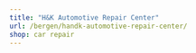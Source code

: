 ```yaml
---
title: "H&K Automotive Repair Center"
url: /bergen/handk-automotive-repair-center/
shop: car repair
---
```

